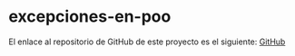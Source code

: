 # excepciones-en-poo

El enlace al repositorio de GitHub de este proyecto es el siguiente: [GitHub](https://github.com/jzazooro/excepciones-en-poo.git)
